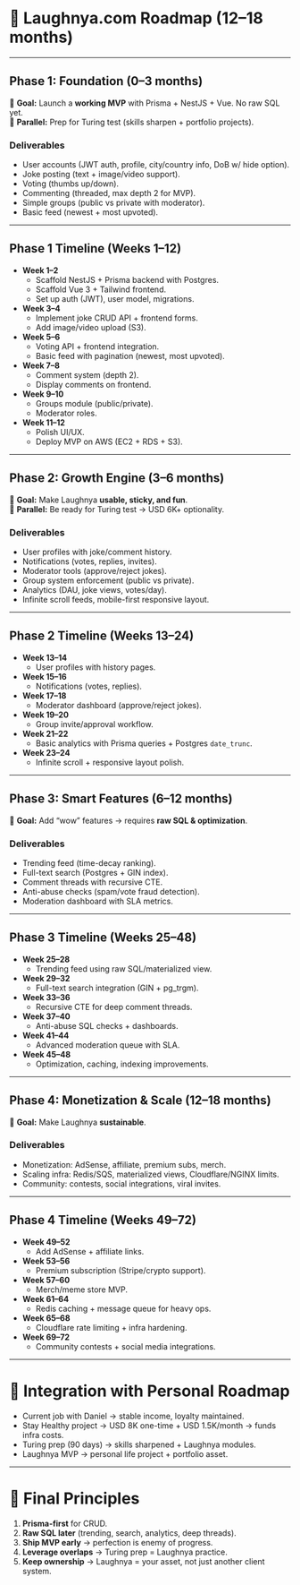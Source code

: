 # 🚀 Laughnya.com Roadmap (12–18 months)

---

## **Phase 1: Foundation (0–3 months)**
🎯 **Goal:** Launch a **working MVP** with Prisma + NestJS + Vue. No raw SQL yet.  
🎯 **Parallel:** Prep for Turing test (skills sharpen + portfolio projects).  

### Deliverables
- User accounts (JWT auth, profile, city/country info, DoB w/ hide option).
- Joke posting (text + image/video support).
- Voting (thumbs up/down).
- Commenting (threaded, max depth 2 for MVP).
- Simple groups (public vs private with moderator).
- Basic feed (newest + most upvoted).

---

## **Phase 1 Timeline (Weeks 1–12)**

- **Week 1–2**
  - Scaffold NestJS + Prisma backend with Postgres.
  - Scaffold Vue 3 + Tailwind frontend.
  - Set up auth (JWT), user model, migrations.
- **Week 3–4**
  - Implement joke CRUD API + frontend forms.
  - Add image/video upload (S3).
- **Week 5–6**
  - Voting API + frontend integration.
  - Basic feed with pagination (newest, most upvoted).
- **Week 7–8**
  - Comment system (depth 2).
  - Display comments on frontend.
- **Week 9–10**
  - Groups module (public/private).
  - Moderator roles.
- **Week 11–12**
  - Polish UI/UX.
  - Deploy MVP on AWS (EC2 + RDS + S3).

---

## **Phase 2: Growth Engine (3–6 months)**
🎯 **Goal:** Make Laughnya **usable, sticky, and fun**.  
🎯 **Parallel:** Be ready for Turing test → USD 6K+ optionality.  

### Deliverables
- User profiles with joke/comment history.
- Notifications (votes, replies, invites).
- Moderator tools (approve/reject jokes).
- Group system enforcement (public vs private).
- Analytics (DAU, joke views, votes/day).
- Infinite scroll feeds, mobile-first responsive layout.

---

## **Phase 2 Timeline (Weeks 13–24)**

- **Week 13–14**
  - User profiles with history pages.
- **Week 15–16**
  - Notifications (votes, replies).
- **Week 17–18**
  - Moderator dashboard (approve/reject jokes).
- **Week 19–20**
  - Group invite/approval workflow.
- **Week 21–22**
  - Basic analytics with Prisma queries + Postgres `date_trunc`.
- **Week 23–24**
  - Infinite scroll + responsive layout polish.

---

## **Phase 3: Smart Features (6–12 months)**
🎯 **Goal:** Add “wow” features → requires **raw SQL & optimization**.  

### Deliverables
- Trending feed (time-decay ranking).
- Full-text search (Postgres + GIN index).
- Comment threads with recursive CTE.
- Anti-abuse checks (spam/vote fraud detection).
- Moderation dashboard with SLA metrics.

---

## **Phase 3 Timeline (Weeks 25–48)**

- **Week 25–28**
  - Trending feed using raw SQL/materialized view.
- **Week 29–32**
  - Full-text search integration (GIN + pg_trgm).
- **Week 33–36**
  - Recursive CTE for deep comment threads.
- **Week 37–40**
  - Anti-abuse SQL checks + dashboards.
- **Week 41–44**
  - Advanced moderation queue with SLA.
- **Week 45–48**
  - Optimization, caching, indexing improvements.

---

## **Phase 4: Monetization & Scale (12–18 months)**
🎯 **Goal:** Make Laughnya **sustainable**.  

### Deliverables
- Monetization: AdSense, affiliate, premium subs, merch.
- Scaling infra: Redis/SQS, materialized views, Cloudflare/NGINX limits.
- Community: contests, social integrations, viral invites.

---

## **Phase 4 Timeline (Weeks 49–72)**

- **Week 49–52**
  - Add AdSense + affiliate links.
- **Week 53–56**
  - Premium subscription (Stripe/crypto support).
- **Week 57–60**
  - Merch/meme store MVP.
- **Week 61–64**
  - Redis caching + message queue for heavy ops.
- **Week 65–68**
  - Cloudflare rate limiting + infra hardening.
- **Week 69–72**
  - Community contests + social media integrations.

---

# 🧩 Integration with Personal Roadmap
- Current job with Daniel → stable income, loyalty maintained.
- Stay Healthy project → USD 8K one-time + USD 1.5K/month → funds infra costs.
- Turing prep (90 days) → skills sharpened + Laughnya modules.
- Laughnya MVP → personal life project + portfolio asset.

---

# 📌 Final Principles
1. **Prisma-first** for CRUD.
2. **Raw SQL later** (trending, search, analytics, deep threads).
3. **Ship MVP early** → perfection is enemy of progress.
4. **Leverage overlaps** → Turing prep = Laughnya practice.
5. **Keep ownership** → Laughnya = your asset, not just another client system.

